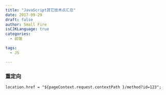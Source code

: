 ```yaml
---
title: "JavaScript其它技术点汇总"
date: 2017-09-29
draft: false
author: Small Fire
isCJKLanguage: true
categories: 
  - 前端

tags: 
  - JS

---
```


### 重定向

`location.href = "${pageContext.request.contextPath }/method?id=123";`


